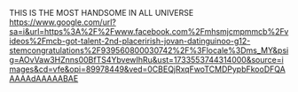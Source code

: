 THIS IS THE MOST HANDSOME IN ALL UNIVERSE
https://www.google.com/url?sa=i&url=https%3A%2F%2Fwww.facebook.com%2Fmhsmjcmpmmcb%2Fvideos%2Fmcb-got-talent-2nd-placerirish-jovan-datinguinoo-g12-stemcongratulations%2F939560800030742%2F%3Flocale%3Dms_MY&psig=AOvVaw3HZnns00BfTS4YbvewIhRu&ust=1733553744314000&source=images&cd=vfe&opi=89978449&ved=0CBEQjRxqFwoTCMDPypbFkooDFQAAAAAdAAAAABAE

